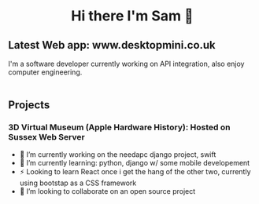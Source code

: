 <h1 align="center">
Hi there I'm Sam 👋
</h1>

<h2> Latest Web app: www.desktopmini.co.uk</h2>

<p>
I'm a software developer currently working on API integration, also enjoy computer engineering.<br>
<br>
<h2> Projects </h2>
<h3> 3D Virtual Museum (Apple Hardware History): <a href"http://users.sussex.ac.uk/~sgs22/3dapp/assignment/index.php"> Hosted on Sussex Web Server</a></h3>
</p>

- 🔭 I’m currently working on the needapc django project, swift
- 🌱 I’m currently learning: python, django w/ some mobile developement
- ⚡ Looking to learn React once i get the hang of the other two, currently using bootstap as a CSS framework
- 👯 I’m looking to collaborate on an open source project
<!--
**sgs22/sgs22** is a ✨ _special_ ✨ repository because its `README.md` (this file) appears on your GitHub profile.

Here are some ideas to get you started:

- 🔭 I’m currently working on ...
- 🌱 I’m currently learning ...
- 👯 I’m looking to collaborate on ...
- 🤔 I’m looking for help with ...
- 💬 Ask me about ...
- 📫 How to reach me: ...
- 😄 Pronouns: ...
- ⚡ Fun fact: ...
-->

